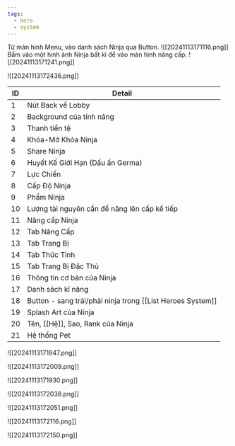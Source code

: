 ```yaml
---
tags:
  - hero
  - system
---
```

Từ màn hình Menu, vào danh sách Ninja qua Button.
![[20241113171116.png]]
Bấm vào một hình ảnh Ninja bất kì để vào màn hình nâng cấp.
![[20241113171241.png]]

![[20241113172436.png]]

| ID  | Detail                                                     |
| --- | ---------------------------------------------------------- |
| 1   | Nút Back về Lobby                                          |
| 2   | Background của tính năng                                   |
| 3   | Thanh tiền tệ                                              |
| 4   | Khóa-Mở Khóa Ninja                                         |
| 5   | Share Ninja                                                |
| 6   | Huyết Kế Giới Hạn (Dấu ấn Germa)                           |
| 7   | Lực Chiến                                                  |
| 8   | Cấp Độ Ninja                                               |
| 9   | Phẩm Ninja                                                 |
| 10  | Lượng tài nguyên cần để nâng lên cấp kế tiếp               |
| 11  | Nâng cấp Ninja                                             |
| 12  | Tab Nâng Cấp                                               |
| 13  | Tab Trang Bị                                               |
| 14  | Tab Thức Tỉnh                                              |
| 15  | Tab Trang Bị Đặc Thù                                       |
| 16  | Thông tin cơ bản của Ninja                                 |
| 17  | Danh sách kĩ năng                                          |
| 18  | Button - sang trái/phải ninja trong [[List Heroes System]] |
| 19  | Splash Art của Ninja                                       |
| 20  | Tên, [[Hệ]], Sao, Rank của Ninja                           |
| 21  | Hệ thống Pet                                               |


![[20241113171947.png]]

![[20241113172009.png]]

![[20241113171930.png]]

![[20241113172038.png]]

![[20241113172051.png]]

![[20241113172116.png]]

![[20241113172150.png]]